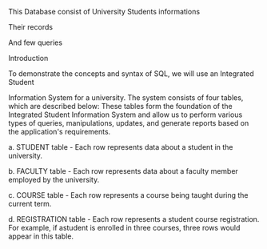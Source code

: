 This Database consist of University Students informations

Their records

And few queries

Introduction

To demonstrate the concepts and syntax of SQL, we will use an Integrated Student 

Information System for a university. The system consists of four tables, which are
described below: These tables form the foundation of the Integrated Student Information 
System and allow us to perform various types of queries, manipulations, updates, and 
generate reports based on the application's requirements.

a. STUDENT table - Each row represents data about a student in the university.

b. FACULTY table - Each row represents data about a faculty member employed by the
university.

c. COURSE table - Each row represents a course being taught during the current term.

d. REGISTRATION table - Each row represents a student course registration. For
example, if astudent is enrolled in three courses, three rows would appear in this table.
